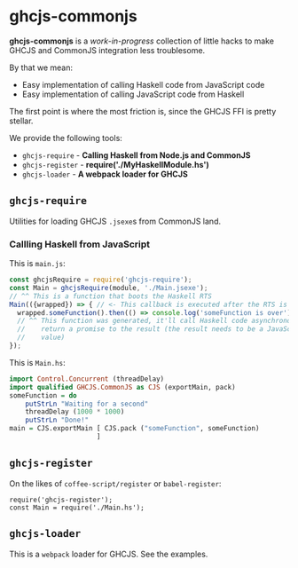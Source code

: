 # ghcjs-commonjs
**ghcjs-commonjs** is a _work-in-progress_ collection of little hacks to make
GHCJS and CommonJS integration less troublesome.

By that we mean:
- Easy implementation of calling Haskell code from JavaScript code
- Easy implementation of calling JavaScript code from Haskell

The first point is where the most friction is, since the GHCJS FFI is pretty
stellar.

We provide the following tools:

- `ghcjs-require`     - **Calling Haskell from Node.js and CommonJS**
- `ghcjs-register`    - **require('./MyHaskellModule.hs')**
- `ghcjs-loader`      - **A webpack loader for GHCJS**

## `ghcjs-require`
Utilities for loading GHCJS `.jsexe`s from CommonJS land.

### Callling Haskell from JavaScript
This is `main.js`:
```javascript
const ghcjsRequire = require('ghcjs-require');
const Main = ghcjsRequire(module, './Main.jsexe');
// ^^ This is a function that boots the Haskell RTS
Main(({wrapped}) => { // <- This callback is executed after the RTS is loaded
  wrapped.someFunction().then(() => console.log('someFunction is over'));
  // ^^ This function was generated, it'll call Haskell code asynchronously and
  //    return a promise to the result (the result needs to be a JavaScript
  //    value)
});
```

This is `Main.hs`:
```haskell
import Control.Concurrent (threadDelay)
import qualified GHCJS.CommonJS as CJS (exportMain, pack)
someFunction = do
    putStrLn "Waiting for a second"
    threadDelay (1000 * 1000)
    putStrLn "Done!"
main = CJS.exportMain [ CJS.pack ("someFunction", someFunction)
                      ]
```

## `ghcjs-register`
On the likes of `coffee-script/register` or `babel-register`:
```
require('ghcjs-register');
const Main = require('./Main.hs');
```

## `ghcjs-loader`
This is a `webpack` loader for GHCJS. See the examples.
